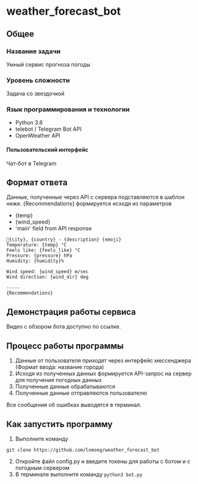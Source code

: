 # weather_forecast_bot

## Общее

### Название задачи

Умный сервис прогноза погоды

### Уровень сложности 
Задача со звездочкой

### Язык программирования и технологии
- Python 3.6
- telebot / Telegram Bot API
- OpenWeather API

#### Пользовательский интерфейс
Чат-бот в Telegram


## Формат ответа
Данные, полученные через API с сервера подставляются в шаблон ниже. {Recommendations} формируется исходя из параметров 
- {temp}
- {wind_speed}
- 'main' field from API response
```
📍{city}, {country} - {description} {emoji}
Temperature: {temp} °C
Feels like: {feels_like} °C
Pressure: {pressure} hPa
Humidity: {humidity}%

Wind speed: {wind_speed} m/sec
Wind direction: {wind_dir} deg

-----
{Recommendations}
```


## Демонстрация работы сервиса

Видео с обзором бота доступно по ссылке.

## Процесс работы программы

1. Данные от пользователя приходят через интерфейс мессенджера (Формат ввода: название города)
2. Исходя из полученных данных формируется API-запрос на сервер для получения погодных данных
3. Полученные данные обрабатываются 
4. Полученные данные отправляются пользователю

Все сообщения об ошибках выводятся в терминал.

## Как запустить программу

1. Выполните команду

``` git clone https://github.com/lomoeg/weather_forecast_bot ```

2. Откройте файл config.py и введите токены для работы с ботом и с погодным сервером
3. В терминале выполните команду
``` python3 bot.py ```
